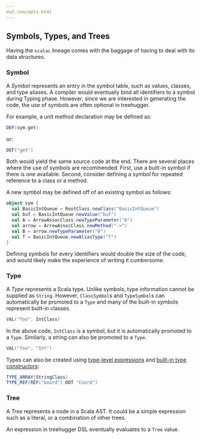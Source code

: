 ```yaml
---
out:concepts.html
---
```


  [1]: typelevelexp.html
  [2]: stdtypecon.html

Symbols, Types, and Trees
-------------------------

Having the `scalac` lineage comes with the baggage of having to deal with its data structures.

### Symbol

A _Symbol_ represents an entry in the symbol table, such as values, classes, and type aliases. A compiler would eventually bind all identifiers to a symbol during Typing phase. However, since we are interested in generating the code, the use of symbols are often optional in treehugger.

For example, a unit method declaration may be defined as:

```scala
DEF(sym.get)
```

or:

```scala
DEF("get")
```

Both would yield the same source code at the end. There are several places where the use of symbols are recommended. First, use a built-in symbol if there is one available. Second, consider defining a symbol for repeated reference to a class or a method.

A new symbol may be defined off of an existing symbol as follows:

```scala
object sym {
  val BasicIntQueue = RootClass.newClass("BasicIntQueue")
  val buf = BasicIntQueue.newValue("buf")  
  val A = ArrowAssocClass.newTypeParameter("A")
  val arrow = ArrowAssocClass.newMethod("->")
  val B = arrow.newTypeParameter("B")
  val T = BasicIntQueue.newAliasType("T")
}
```

Defining symbols for every identifiers would double the size of the code, and would likely make the experience of writing it cumbersome.

### Type

A _Type_ represents a Scala type. Unlike symbols, type information cannot be supplied as `String`. However, `ClassSymbol`s and `TypeSymbol`s can automatically be promoted to a `Type` and many of the built-in symbols represent built-in classes.

```scala
VAL("foo", IntClass)
```

In the above code, `IntClass` is a symbol, but it is automatically promoted to a `Type`. Similarly, a string can also be promoted to a `Type`.

```scala
VAL("foo", "Int")
```

Types can also be created using [type-level expressions][1] and [built-in type constructors][2]:

```scala
TYPE_ARRAY(StringClass)
TYPE_REF(REF("board") DOT "Coord")
```

### Tree

A _Tree_ represents a node in a Scala AST. It could be a simple expression such as a literal, or a combination of other trees.

An expression in treehugger DSL eventually evaluates to a `Tree` value.
